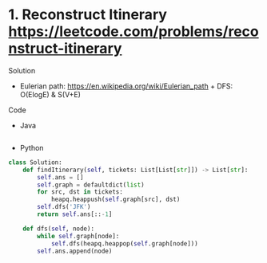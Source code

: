 # 1. Reconstruct Itinerary https://leetcode.com/problems/reconstruct-itinerary

Solution

- Eulerian path: https://en.wikipedia.org/wiki/Eulerian_path + DFS: O(ElogE) & S(V+E)

Code

- Java

```java

```

- Python

```python
class Solution:
    def findItinerary(self, tickets: List[List[str]]) -> List[str]:
        self.ans = []
        self.graph = defaultdict(list)
        for src, dst in tickets:
            heapq.heappush(self.graph[src], dst)
        self.dfs('JFK')
        return self.ans[::-1]

    def dfs(self, node):
        while self.graph[node]:
            self.dfs(heapq.heappop(self.graph[node]))
        self.ans.append(node)
```
